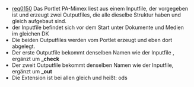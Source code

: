* [req0150](https://github.com/PolitAktiv/politaktiv-requirements/tree/master/de/requirements/req0150.md) 
Das Portlet PA-Mimex liest aus einem Inputfile, der vorgegeben ist und erzeugt zwei Outputfiles, die alle dieselbe Struktur haben und gleich aufgebaut sind.
 * der Inputfile befindet sich vor dem Start unter Dokumente und Medien im gleichen DK 
 * Die beiden Outputfiles werden vom Portlet erzeugt und eben dort abgelegt.
 * Der erste Outputfile bekommt denselben Namen wie der Inputfile , ergänzt um **_check**
 * Der zweit Outputfile bekommt denselben Namen wie der Inputfile, ergänzt um **_out**
 * Die Extension ist bei allen  gleich und heißt:  ods



